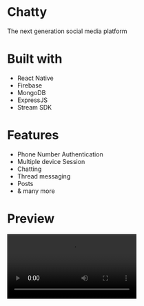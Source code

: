 # Chatty
The next generation social media platform

# Built with
  - React Native
  - Firebase
  - MongoDB
  - ExpressJS
  - Stream SDK
  
# Features
  - Phone Number Authentication
  - Multiple device Session
  - Chatting
  - Thread messaging
  - Posts
  - & many more
  
# Preview

<video src="https://drive.google.com/file/d/1eIZra71IpX7CR8uwz68HrXSYr0MEX3hu/view?usp=share_link"/>
  

